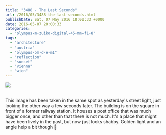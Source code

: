 ```yaml
---
title: "3488 - The Last Seconds"
url: /2016/05/3488-the-last-seconds.html
publishDate: Sat, 07 May 2016 18:00:33 +0000
date: 2016-05-07 20:00:33
categories: 
  - "olympus-m-zuiko-digital-45-mm-f1-8"
tags: 
  - "architecture"
  - "austria"
  - "olympus-om-d-e-m1"
  - "reflection"
  - "sunset"
  - "vienna"
  - "wien"
---
```

<div class="container">
<div class="center"><a target="_blank" href="https://d25zfm9zpd7gm5.cloudfront.net/1200x1200/2016/20160208_161546_lr.jpg"><img class="webfeedsFeaturedVisual" src="https://d25zfm9zpd7gm5.cloudfront.net/0600x0600/2016/20160208_161546_lr.jpg" /></a></div>
</div>
<br />

This image has been taken in the same spot as yesterday's street light, just looking the other way a few seconds later. The building is on the square in front of a former railway station. It houses a post office that was much bigger once, and other than that there is not much. It's a place that might have been lively in the past, but now just looks shabby. Golden light and an angle help a bit though 🙂
